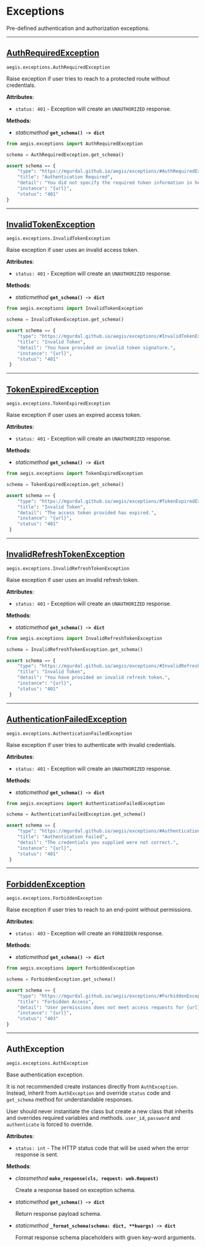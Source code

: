 Exceptions
==========

Pre-defined authentication and authorization exceptions.

---------
[AuthRequiredException](#AuthRequiredException)
---------

``aegis.exceptions.AuthRequiredException``

Raise exception if user tries to reach to a protected route without
credentials.

**Attributes**:

* `status: 401` - Exception will create an `UNAUTHORIZED` response.
      
**Methods**:

* *staticmethod* **`get_schema() -> dict`**

```python
from aegis.exceptions import AuthRequiredException

schema = AuthRequiredException.get_schema()

assert schema == {
    "type": "https://mgurdal.github.io/aegis/exceptions/#AuthRequiredException",
    "title": "Authentication Required",
    "detail": "You did not specify the required token information in headers or you provided it incorrectly.",
    "instance": "{url}",
    "status": "401"
}
```


---------
[InvalidTokenException](#InvalidTokenException)
---------

``aegis.exceptions.InvalidTokenException``

Raise exception if user uses an invalid access token.

**Attributes**:

* `status: 401` - Exception will create an `UNAUTHORIZED` response.
      
**Methods**:

* *staticmethod* **`get_schema() -> dict`**

```python
from aegis.exceptions import InvalidTokenException

schema = InvalidTokenException.get_schema()

assert schema == {
    "type": "https://mgurdal.github.io/aegis/exceptions/#InvalidTokenException",
    "title": "Invalid Token",
    "detail": "You have provided an invalid token signature.",
    "instance": "{url}",
    "status": "401"
 }
```


---------
[TokenExpiredException](#TokenExpiredException)
---------

``aegis.exceptions.TokenExpiredException``

Raise exception if user uses an expired access token.

**Attributes**:

* `status: 401` - Exception will create an `UNAUTHORIZED` response.
      
**Methods**:

* *staticmethod* **`get_schema() -> dict`**

```python
from aegis.exceptions import TokenExpiredException

schema = TokenExpiredException.get_schema()

assert schema == {
    "type": "https://mgurdal.github.io/aegis/exceptions/#TokenExpiredException",
    "title": "Invalid Token",
    "detail": "The access token provided has expired.",
    "instance": "{url}",
    "status": "401"
 }
```

---------
[InvalidRefreshTokenException](#InvalidRefreshTokenException)
---------

``aegis.exceptions.InvalidRefreshTokenException``

Raise exception if user uses an invalid refresh token.

**Attributes**:

* `status: 401` - Exception will create an `UNAUTHORIZED` response.
      
**Methods**:

* *staticmethod* **`get_schema() -> dict`**

```python
from aegis.exceptions import InvalidRefreshTokenException

schema = InvalidRefreshTokenException.get_schema()

assert schema == {
    "type": "https://mgurdal.github.io/aegis/exceptions/#InvalidRefreshTokenException",
    "title": "Invalid Token",
    "detail": "You have provided an invalid refresh token.",
    "instance": "{url}",
    "status": "401"
 }
```


---------
[AuthenticationFailedException](#AuthenticationFailedException)
---------

``aegis.exceptions.AuthenticationFailedException``

Raise exception if user tries to authenticate with invalid credentials.

**Attributes**:

* `status: 401` - Exception will create an `UNAUTHORIZED` response.
      
**Methods**:

* *staticmethod* **`get_schema() -> dict`**

```python
from aegis.exceptions import AuthenticationFailedException

schema = AuthenticationFailedException.get_schema()

assert schema == {
    "type": "https://mgurdal.github.io/aegis/exceptions/#AuthenticationFailedException",
    "title": "Authentication Failed",
    "detail": "The credentials you supplied were not correct.",
    "instance": "{url}",
    "status": "401"
 }
```


---------
[ForbiddenException](#ForbiddenException)
---------

``aegis.exceptions.ForbiddenException``

Raise exception if user tries to reach to an end-point without permissions.


**Attributes**:

* `status: 403` - Exception will create an `FORBIDDEN` response.
      
**Methods**:

* *staticmethod* **`get_schema() -> dict`**

```python
from aegis.exceptions import ForbiddenException

schema = ForbiddenException.get_schema()

assert schema == {
    "type": "https://mgurdal.github.io/aegis/exceptions/#ForbiddenException",
    "title": "Forbidden Access",
    "detail": "User permissions does not meet access requests for {url}",
    "instance": "{url}",
    "status": "403"
}
```


---------
AuthException
---------

``aegis.exceptions.AuthException``

Base authentication exception.

It is not recommended create instances directly from ``AuthException``. 
Instead, inherit from ``AuthException`` and override `status` code 
and `get_schema` method for understandable responses.

User should never instantiate the class but create a new class that
inherits and overrides required variables and methods.
`user_id`, `password` and `authenticate`
is forced to override.

**Attributes**:

* `status: int` - The HTTP status code that will be used when the error response is sent.
      
**Methods**:

* *classmethod* **`make_response(cls, request: web.Request)`**
    
    Create a response based on exception schema.

* *staticmethod* **`get_schema() -> dict`**
    
    Return response payload schema.

* *staticmethod* **`_format_schema(schema: dict, **kwargs) -> dict`**
    
    Format response schema placeholders with given key-word arguments.
